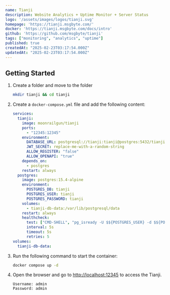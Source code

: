 ```yaml
---
name: Tianji
description: Website Analytics + Uptime Monitor + Server Status
logo: '/assets/images/logos/tianji.svg'
homepage: 'https://tianji.msgbyte.com/'
docker: 'https://tianji.msgbyte.com/docs/intro'
github: 'https://github.com/msgbyte/tianji'
tags: ["monitoring", "analytics", "uptime"]
published: true
createdAt: "2025-02-23T03:17:54.000Z"
updatedAt: "2025-02-23T03:17:54.000Z"
---
```


## Getting Started

1. Create a folder and move to the folder
    ```bash
    mkdir tianji && cd tianji
    ```
2. Create a `docker-compose.yml` file and add the following content:
    ```yaml
    services:
      tianji:
        image: moonrailgun/tianji
        ports:
          - "12345:12345"
        environment:
          DATABASE_URL: postgresql://tianji:tianji@postgres:5432/tianji
          JWT_SECRET: replace-me-with-a-random-string
          ALLOW_REGISTER: "false"
          ALLOW_OPENAPI: "true"
        depends_on:
          - postgres
        restart: always
      postgres:
        image: postgres:15.4-alpine
        environment:
          POSTGRES_DB: tianji
          POSTGRES_USER: tianji
          POSTGRES_PASSWORD: tianji
        volumes:
          - tianji-db-data:/var/lib/postgresql/data
        restart: always
        healthcheck:
          test: ["CMD-SHELL", "pg_isready -U $${POSTGRES_USER} -d $${POSTGRES_DB}"]
          interval: 5s
          timeout: 5s
          retries: 5
    volumes:
      tianji-db-data:
    ```
3. Run the following command to start the container:
    ```bash
    docker compose up -d
    ```
4. Open the browser and go to [http://localhost:12345](http://localhost:12345) to access the Tianji.
    ```
    Username: admin
    Password: admin
    ```
